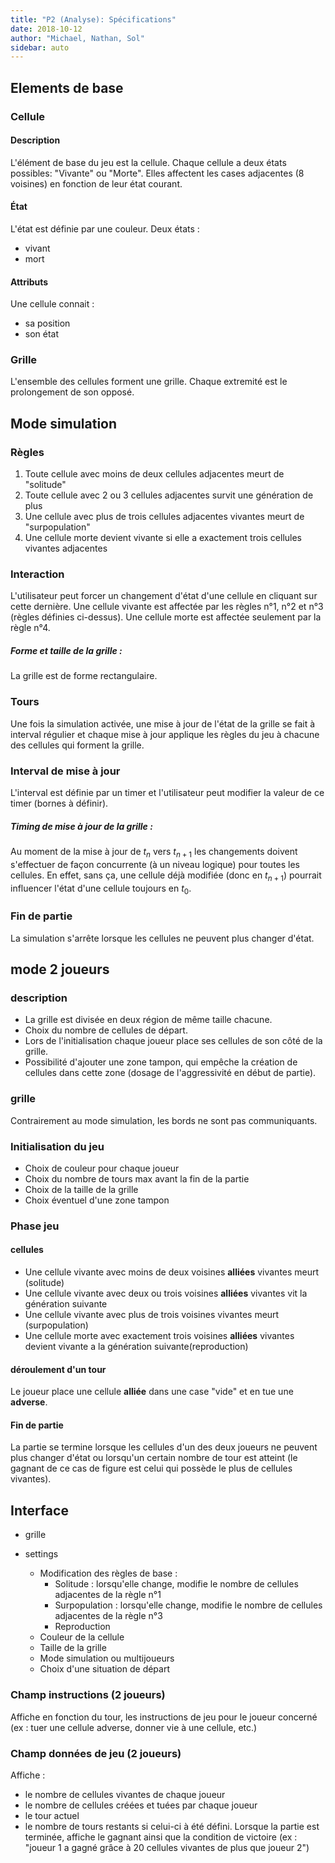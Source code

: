 ```yaml
---
title: "P2 (Analyse): Spécifications"
date: 2018-10-12
author: "Michael, Nathan, Sol"
sidebar: auto
---
```


## Elements de base

### Cellule

#### Description
L'élément de base du jeu est la cellule. Chaque cellule a deux états possibles: "Vivante" ou "Morte". Elles affectent les cases adjacentes (8 voisines) en fonction de leur état courant.

#### État
L'état est définie par une couleur. 
Deux états : 
* vivant
* mort

#### Attributs
Une cellule connait :
* sa position
* son état

### Grille
L'ensemble des cellules forment une grille. Chaque extremité est le prolongement de son opposé.

## Mode simulation

### Règles
1. Toute cellule avec moins de deux cellules adjacentes meurt de "solitude"
2. Toute cellule avec 2 ou 3 cellules adjacentes survit une génération de plus
3. Une cellule avec plus de trois cellules adjacentes vivantes meurt de "surpopulation"
4. Une cellule morte devient vivante si elle a exactement trois cellules vivantes adjacentes

### Interaction
L'utilisateur peut forcer un changement d'état d'une cellule en cliquant sur cette dernière.
Une cellule vivante est affectée par les règles n°1, n°2 et n°3 (règles définies ci-dessus).
Une cellule morte est affectée seulement par la règle n°4.


<Container type="warning" header="Point chaud">

##### Forme et taille de la grille :

La grille est de forme rectangulaire.

</container>

### Tours
Une fois la simulation activée, une mise à jour de l'état de la grille se fait à interval régulier et chaque mise à jour applique les règles du jeu à chacune des cellules qui forment la grille.

### Interval de mise à jour
L'interval est définie par un timer et l'utilisateur peut modifier la valeur de ce timer (bornes à définir).

<Container type="warning" header="Point chaud">

##### Timing de mise à jour de la grille :

Au moment de la mise à jour de $t_n$ vers $t_{n+1}$ les changements doivent s'effectuer de façon concurrente (à un niveau logique) pour toutes les cellules. En effet, sans ça, une cellule déjà modifiée (donc en $t_{n+1}$) pourrait influencer l'état d'une cellule toujours en $t_0$.

</container>

### Fin de partie
La simulation s'arrête lorsque les cellules ne peuvent plus changer d'état.

## mode 2 joueurs

### description
* La grille est divisée en deux région de même taille chacune.
* Choix du nombre de cellules de départ.
* Lors de l'initialisation chaque joueur place ses cellules de son côté de la grille.
* Possibilité d'ajouter une zone tampon, qui empêche la création de cellules dans cette zone (dosage de l'aggressivité en début de partie).

### grille
Contrairement au mode simulation, les bords ne sont pas communiquants.


### Initialisation du jeu
* Choix de couleur pour chaque joueur
* Choix du nombre de tours max avant la fin de la partie
* Choix de la taille de la grille
* Choix éventuel d'une zone tampon

### Phase jeu

#### cellules
* Une cellule vivante avec moins de deux voisines **alliées** vivantes meurt (solitude)
* Une cellule vivante avec deux ou trois voisines **alliées** vivantes vit la génération suivante
* Une cellule vivante avec plus de trois voisines vivantes meurt (surpopulation)
* Une cellule morte avec exactement trois voisines **alliées** vivantes devient vivante a la génération suivante(reproduction)

#### déroulement d'un tour
Le joueur place une cellule **alliée** dans une case "vide" et en tue une **adverse**.

#### Fin de partie
La partie se termine lorsque les cellules d'un des deux joueurs ne peuvent plus changer d'état ou lorsqu'un certain nombre de tour est atteint (le gagnant de ce cas de figure est celui qui possède le plus de cellules vivantes).

## Interface

* grille

* settings
    * Modification des règles de base :
        * Solitude : lorsqu'elle change, modifie le nombre de cellules adjacentes de la règle n°1
        * Surpopulation : lorsqu'elle change, modifie le nombre de cellules adjacentes de la règle n°3
        * Reproduction
    * Couleur de la cellule
    * Taille de la grille
    * Mode simulation ou multijoueurs
    * Choix d'une situation de départ



### Champ instructions (2 joueurs)
Affiche en fonction du tour, les instructions de jeu pour le joueur concerné (ex : tuer une cellule adverse, donner vie à une cellule, etc.)

### Champ données de jeu (2 joueurs)
Affiche :
* le nombre de cellules vivantes de chaque joueur
* le nombre de cellules créées et tuées par chaque joueur
* le tour actuel
* le nombre de tours restants si celui-ci à été défini.
Lorsque la partie est terminée, affiche le gagnant ainsi que la condition de victoire (ex : "joueur 1 a gagné grâce à 20 cellules vivantes de plus que joueur 2")